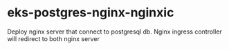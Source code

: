 # eks-postgres-nginx-nginxic
Deploy nginx server that connect to postgresql db. Nginx ingress controller will redirect to  both nginx server
